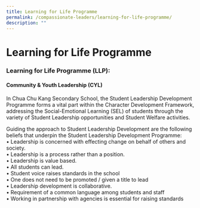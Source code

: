 ```yaml
---
title: Learning for Life Programme
permalink: /compassionate-leaders/learning-for-life-programme/
description: ""
---
```




# **Learning for Life Programme**

### Learning for Life Programme (LLP): 


#### Community & Youth Leadership (CYL)

In Chua Chu Kang Secondary School, the Student Leadership Development Programme forms a vital part within the Character Development Framework, addressing the Social-Emotional Learning (SEL) of students through the variety of Student Leadership opportunities and Student Welfare activities.  
  
Guiding the approach to Student Leadership Development are the following beliefs that underpin the Student Leadership Development Programme:  
• Leadership is concerned with effecting change on behalf of others and society.  
• Leadership is a process rather than a position.  
• Leadership is value based.  
• All students can lead.  
• Student voice raises standards in the school  
• One does not need to be promoted / given a title to lead  
• Leadership development is collaborative.  
• Requirement of a common language among students and staff   
• Working in partnership with agencies is essential for raising standards